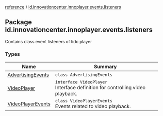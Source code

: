 [reference](../index.md) / [id.innovationcenter.innoplayer.events.listeners](./index.md)

## Package id.innovationcenter.innoplayer.events.listeners

Contains class event listeners of lido player

### Types

| Name | Summary |
|---|---|
| [AdvertisingEvents](-advertising-events/index.md) | `class AdvertisingEvents` |
| [VideoPlayer](-video-player/index.md) | `interface VideoPlayer`<br>Interface definition for controlling video playback. |
| [VideoPlayerEvents](-video-player-events/index.md) | `class VideoPlayerEvents`<br>Events related to video playback. |
